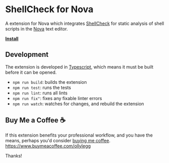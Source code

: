 # ShellCheck for Nova

A extension for Nova which integrates [ShellCheck](https://www.shellcheck.net) for static analysis of shell
scripts in the [Nova](https://nova.app) text editor.

**[Install](https://extensions.panic.com/extensions/net.51degrees/net.51degrees.shellcheck/)**

## Development

The extension is developed in [Typescript](https://www.typescriptlang.org), which means it must be built before it
can be opened.

- `npm run build`: builds the extension
- `npm run test`: runs the tests
- `npm run lint`: runs all lints
- `npm run fix"`: fixes any fixable linter errors
- `npm run watch`: watches for changes, and rebuild the extension

## Buy Me a Coffee ☕

If this extension benefits your professional workflow, and you have the means, perhaps you'd consider [buying me
coffee](https://www.buymeacoffee.com/ollylegg). https://www.buymeacoffee.com/ollylegg

Thanks!
